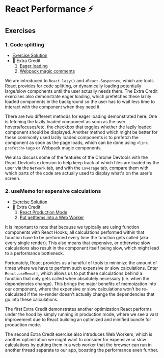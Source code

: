 # React Performance ⚡

## Exercises

### 1. Code splitting

- [Exercise Solution](exercises/01.js)
- 💯 Extra Credit
  1. [Eager loading](exercises/01.extra-1.js)
  2. [Webpack magic comments](exercises/01.extra-2.js)

We are introduced to `React.lazy()` and `<React.Suspense>`, which are tools React provides for code splitting, or dynamically loading potentially large/slow components until the user actually needs them. The Extra Credit exercises also demonstrate eager loading, which prefetches these lazily loaded components in the background so the user has to wait less time to interact with the component when they need it.

There are two different methods for eager loading demonstrated here. One is fetching the lazily loaded component as soon as the user hovers/focuses/etc. the checkbox that toggles whether the lazily loaded component should be displayed. Another method which might be better for these commonly used lazily loaded components is to prefetch the component as soon as the page loads, which can be done using `<link prefetch>` tags or Webpack magic components.

We also discuss some of the features of the Chrome Devtools with the React Devtools extension to help keep track of which files are loaded by the user via the `Network` tab, and with the `Coverage` tab, compare them with which parts of the code are actually used to display what's on the user's screen.

### 2. useMemo for expensive calculations

- [Exercise Solution](exercises/02.js)
- 💯 Extra Credit
  1. [React Production Mode](https://react-performance.netlify.app/isolated/final/02.extra-1.js)
  2. [Put getItems into a Web Worker](exercises/02.extra-2.js)

It is important to note that because we typically are using function components with React Hooks, all calculations performed within that function have to be performed every time the function gets called (aka every single render). This also means that expensive, or otherwise slow calculations also result in the component itself being slow, which might lead to a performance bottleneck.

Fortunately, React provides us a handful of tools to minimize the amount of times where we have to perform such expensive or slow calculations. Enter `React.useMemo()`, which allows us to put these calculations behind a function that only gets called when absolutely necessary (i.e. when the dependencies change). This brings the major benefits of memoization into our component, where the expensive or slow calculations won't be re-calculated if the re-render doesn't actually change the dependencies that go into these calculations.

The first Extra Credit demonstrates another optimization React performs under the hood by simply running in production mode, where we see a vast improvement due to React building an optimized and minified bundle for production mode.

The second Extra Credit exercise also introduces Web Workers, which is another optimization we might want to consider for expensive or slow calculations by putting them in a web worker that the browser can run in another thread separate to our app, boosting the performance even further.
